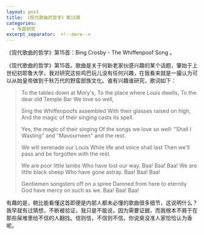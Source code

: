 ```yaml
---
layout: post
title: 《现代歌曲的哲学》第15首
categories:
  - 专题研究
excerpt_separator:  <!--more-->
---
```

<!--more-->
《现代歌曲的哲学》第15首：Bing Crosby - The Whiffenpoof Song 。

《现代歌曲的哲学》第15首。歌曲是关于何新老家伙感兴趣的某个话题，肇始于上世纪初耶鲁大学，我对研究这些鸡巴玩儿没有任何兴趣，在我看来就是一撮认为可以从始皇帝做到千秋万代的野蛮部族文化。谁有兴趣谁研究，歌词如下：

> To the tables down at Mory's,
> To the place where Louis dwells,
> To the dear old Temple Bar
> We love so well,
>
> Sing the Whiffenpoofs assembled
> With their glasses raised on high,
> And the magic of their singing casts its spell.
>
> Yes, the magic of their singing
> Of the songs we love so well:
> "Shall I Wasting" and "Mavourneen" and the rest.
>
> We will serenade our Louis
> While life and voice shall last
> Then we'll pass and be forgotten with the rest.
>
> We are poor little lambs
> Who have lost our way.
> Baa! Baa! Baa!
> We are little black sheep
> Who have gone astray.
> Baa! Baa! Baa!
>
> Gentlemen songsters off on a spree
> Damned from here to eternity
> God have mercy on such as we.
> Baa! Baa! Baa!

有趣的是，鲍比能看懂这首即便是内部人都未必懂的歌曲很多细节，这说明什么？我早就有过猜想，不断被验证，我只是不能说，因为需要证据，而我根本不屑于在那些屎堆里给不信的人翻找。信则信，不信则不信，你说臭没准人家恰恰认为香呢。
